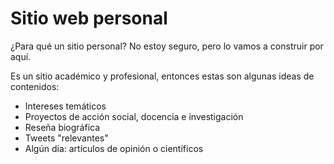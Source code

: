 # Sitio web personal

¿Para qué un sitio personal? No estoy seguro, pero lo vamos a construir por aquí.

Es un sitio académico y profesional, entonces estas son algunas ideas de contenidos:

- Intereses temáticos
- Proyectos de acción social, docencia e investigación
- Reseña biográfica
- Tweets "relevantes"
- Algún día: artículos de opinión o científicos
